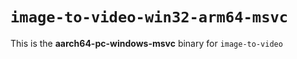 # `image-to-video-win32-arm64-msvc`

This is the **aarch64-pc-windows-msvc** binary for `image-to-video`

